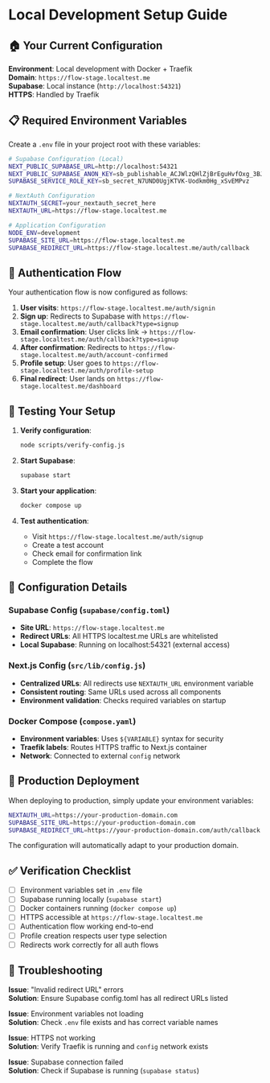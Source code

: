 # Local Development Setup Guide

## 🏠 Your Current Configuration

**Environment**: Local development with Docker + Traefik  
**Domain**: `https://flow-stage.localtest.me`  
**Supabase**: Local instance (`http://localhost:54321`)  
**HTTPS**: Handled by Traefik  

## 📋 Required Environment Variables

Create a `.env` file in your project root with these variables:

```bash
# Supabase Configuration (Local)
NEXT_PUBLIC_SUPABASE_URL=http://localhost:54321
NEXT_PUBLIC_SUPABASE_ANON_KEY=sb_publishable_ACJWlzQHlZjBrEguHvfOxg_3BJgxAaH
SUPABASE_SERVICE_ROLE_KEY=sb_secret_N7UND0UgjKTVK-Uodkm0Hg_xSvEMPvz

# NextAuth Configuration
NEXTAUTH_SECRET=your_nextauth_secret_here
NEXTAUTH_URL=https://flow-stage.localtest.me

# Application Configuration
NODE_ENV=development
SUPABASE_SITE_URL=https://flow-stage.localtest.me
SUPABASE_REDIRECT_URL=https://flow-stage.localtest.me/auth/callback
```

## 🔄 Authentication Flow

Your authentication flow is now configured as follows:

1. **User visits**: `https://flow-stage.localtest.me/auth/signin`
2. **Sign up**: Redirects to Supabase with `https://flow-stage.localtest.me/auth/callback?type=signup`
3. **Email confirmation**: User clicks link → `https://flow-stage.localtest.me/auth/callback?type=signup`
4. **After confirmation**: Redirects to `https://flow-stage.localtest.me/auth/account-confirmed`
5. **Profile setup**: User goes to `https://flow-stage.localtest.me/auth/profile-setup`
6. **Final redirect**: User lands on `https://flow-stage.localtest.me/dashboard`

## 🧪 Testing Your Setup

1. **Verify configuration**:
   ```bash
   node scripts/verify-config.js
   ```

2. **Start Supabase**:
   ```bash
   supabase start
   ```

3. **Start your application**:
   ```bash
   docker compose up
   ```

4. **Test authentication**:
   - Visit `https://flow-stage.localtest.me/auth/signup`
   - Create a test account
   - Check email for confirmation link
   - Complete the flow

## 🔧 Configuration Details

### Supabase Config (`supabase/config.toml`)
- **Site URL**: `https://flow-stage.localtest.me`
- **Redirect URLs**: All HTTPS localtest.me URLs are whitelisted
- **Local Supabase**: Running on localhost:54321 (external access)

### Next.js Config (`src/lib/config.js`)
- **Centralized URLs**: All redirects use `NEXTAUTH_URL` environment variable
- **Consistent routing**: Same URLs used across all components
- **Environment validation**: Checks required variables on startup

### Docker Compose (`compose.yaml`)
- **Environment variables**: Uses `${VARIABLE}` syntax for security
- **Traefik labels**: Routes HTTPS traffic to Next.js container
- **Network**: Connected to external `config` network

## 🚀 Production Deployment

When deploying to production, simply update your environment variables:

```bash
NEXTAUTH_URL=https://your-production-domain.com
SUPABASE_SITE_URL=https://your-production-domain.com
SUPABASE_REDIRECT_URL=https://your-production-domain.com/auth/callback
```

The configuration will automatically adapt to your production domain.

## ✅ Verification Checklist

- [ ] Environment variables set in `.env` file
- [ ] Supabase running locally (`supabase start`)
- [ ] Docker containers running (`docker compose up`)
- [ ] HTTPS accessible at `https://flow-stage.localtest.me`
- [ ] Authentication flow working end-to-end
- [ ] Profile creation respects user type selection
- [ ] Redirects work correctly for all auth flows

## 🐛 Troubleshooting

**Issue**: "Invalid redirect URL" errors  
**Solution**: Ensure Supabase config.toml has all redirect URLs listed

**Issue**: Environment variables not loading  
**Solution**: Check `.env` file exists and has correct variable names

**Issue**: HTTPS not working  
**Solution**: Verify Traefik is running and `config` network exists

**Issue**: Supabase connection failed  
**Solution**: Check if Supabase is running (`supabase status`)

